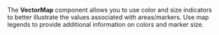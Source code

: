 The **VectorMap** component allows you to&nbsp;use color and size indicators to&nbsp;better illustrate the values associated with areas/markers. Use map legends to&nbsp;provide additional information on&nbsp;colors and marker size.